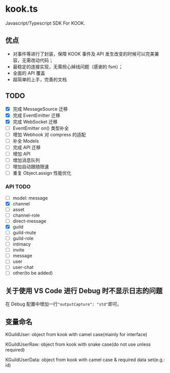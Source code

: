 # kook.ts

Javascript/Typescript SDK For KOOK.

## 优点

- 对事件等进行了封装，保障 KOOK 事件及 API 发生改变的时候可以完美兼容，无需改动代码；
- 最稳定的连接实现，无需担心掉线问题（感谢的 fsm）；
- 全面的 API 覆盖
- 超简单的上手，完善的文档

## TODO

- [x] 完成 MessageSource 迁移
- [x] 完成 EventEmitter 迁移
- [x] 完成 WebSocket 迁移
- [ ] EventEmitter on() 类型补全
- [ ] 增加 Webhook 对 compress 的适配
- [ ] 补全 Models
- [ ] 完成 API 迁移
- [ ] 增加 API
- [ ] 增加消息队列
- [ ] 增加自动跟随限速
- [ ] 重复 Object.assign 性能优化

### API TODO

- [ ] model: message
- [x] channel
- [ ] asset
- [ ] channel-role
- [ ] direct-message
- [x] guild
- [ ] guild-mute
- [ ] guild-role
- [ ] intimacy
- [ ] invite
- [ ] message
- [ ] user
- [ ] user-chat
- [ ] other(to be added)

## 关于使用 VS Code 进行 Debug 时不显示日志的问题

在 Debug 配置中增加一行`"outputCapture": "std"`即可。

## 变量命名

KGuildUser: object from kook with camel case(mainly for interface)

KGuildUserRaw: object from kook with snake case(do not use unless required)

KGuildUserData: object from kook with camel case & required data set(e.g.: id)
